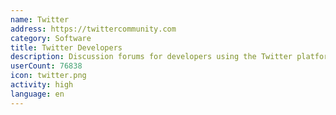 ```yaml
---
name: Twitter
address: https://twittercommunity.com
category: Software
title: Twitter Developers
description: Discussion forums for developers using the Twitter platform and APIs
userCount: 76838
icon: twitter.png
activity: high
language: en
---
```

